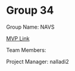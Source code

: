 # Group 34
Group Name: NAVS

[MVP Link](https://docs.google.com/document/d/1tu084yt4yowurWzrI3dfklkkkhoTs2JE6mgIDC0jrOU/edit?usp=sharing)

Team Members: 

Project Manager: nalladi2
